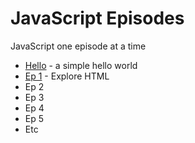 # JavaScript Episodes

JavaScript one episode at a time

* [Hello](./hello) - a simple hello world
* [Ep 1](./ep1) - Explore HTML
* Ep 2
* Ep 3
* Ep 4
* Ep 5
* Etc
